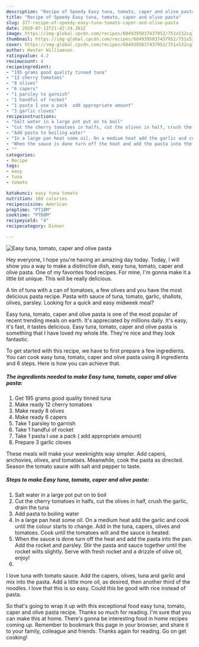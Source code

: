 ```yaml
---
description: "Recipe of Speedy Easy tuna, tomato, caper and olive pasta"
title: "Recipe of Speedy Easy tuna, tomato, caper and olive pasta"
slug: 377-recipe-of-speedy-easy-tuna-tomato-caper-and-olive-pasta
date: 2020-07-11T21:42:24.361Z
image: https://img-global.cpcdn.com/recipes/6049395037437952/751x532cq70/easy-tuna-tomato-caper-and-olive-pasta-recipe-main-photo.jpg
thumbnail: https://img-global.cpcdn.com/recipes/6049395037437952/751x532cq70/easy-tuna-tomato-caper-and-olive-pasta-recipe-main-photo.jpg
cover: https://img-global.cpcdn.com/recipes/6049395037437952/751x532cq70/easy-tuna-tomato-caper-and-olive-pasta-recipe-main-photo.jpg
author: Hester Williamson
ratingvalue: 4.2
reviewcount: 4
recipeingredient:
- "195 grams good quality tinned tuna"
- "12 cherry tomatoes"
- "8 olives"
- "6 capers"
- "1 parsley to garnish"
- "1 handful of rocket"
- "1 pasta I use a pack  add appropriate amount"
- "3 garlic cloves"
recipeinstructions:
- "Salt water in a large pot put on to boil"
- "Cut the cherry tomatoes in halfs, cut the olives in half, crush the garlic, drain the tuna"
- "Add pasta to boiling water"
- "In a large pan heat some oil. On a medium heat add the garlic and cook until the colour starts to change. Add in the tuna, capers, olives and tomatoes. Cook until the tomatoes wilt and the sauce is heated."
- "When the sauce is done turn off the heat and add the pasta into the pan.  Add the rocket and parsley. Stir the pasta and sauce together until the rocket wilts slightly. Serve with fresh rocket and a drizzle of olive oil, enjoy!"
- ""
categories:
- Recipe
tags:
- easy
- tuna
- tomato

katakunci: easy tuna tomato 
nutrition: 160 calories
recipecuisine: American
preptime: "PT18M"
cooktime: "PT60M"
recipeyield: "4"
recipecategory: Dinner

---
```



![Easy tuna, tomato, caper and olive pasta](https://img-global.cpcdn.com/recipes/6049395037437952/751x532cq70/easy-tuna-tomato-caper-and-olive-pasta-recipe-main-photo.jpg)

Hey everyone, I hope you're having an amazing day today. Today, I will show you a way to make a distinctive dish, easy tuna, tomato, caper and olive pasta. One of my favorites food recipes. For mine, I'm gonna make it a little bit unique. This will be really delicious.

A tin of tuna with a can of tomatoes, a few olives and you have the most delicious pasta recipe. Pasta with sauce of tuna, tomato, garlic, shallots, olives, parsley. Looking for a quick and easy midweek meal?

Easy tuna, tomato, caper and olive pasta is one of the most popular of recent trending meals on earth. It's appreciated by millions daily. It's easy, it's fast, it tastes delicious. Easy tuna, tomato, caper and olive pasta is something that I have loved my whole life. They're nice and they look fantastic.


To get started with this recipe, we have to first prepare a few ingredients. You can cook easy tuna, tomato, caper and olive pasta using 8 ingredients and 6 steps. Here is how you can achieve that.

<!--inarticleads1-->

##### The ingredients needed to make Easy tuna, tomato, caper and olive pasta:

1. Get 195 grams good quality tinned tuna
1. Make ready 12 cherry tomatoes
1. Make ready 8 olives
1. Make ready 6 capers
1. Take 1 parsley to garnish
1. Take 1 handful of rocket
1. Take 1 pasta I use a pack ( add appropriate amount)
1. Prepare 3 garlic cloves


These meals will make your weeknights way simpler. Add capers, anchovies, olives, and tomatoes. Meanwhile, cook the pasta as directed. Season the tomato sauce with salt and pepper to taste. 

<!--inarticleads2-->

##### Steps to make Easy tuna, tomato, caper and olive pasta:

1. Salt water in a large pot put on to boil
1. Cut the cherry tomatoes in halfs, cut the olives in half, crush the garlic, drain the tuna
1. Add pasta to boiling water
1. In a large pan heat some oil. On a medium heat add the garlic and cook until the colour starts to change. Add in the tuna, capers, olives and tomatoes. Cook until the tomatoes wilt and the sauce is heated.
1. When the sauce is done turn off the heat and add the pasta into the pan.  Add the rocket and parsley. Stir the pasta and sauce together until the rocket wilts slightly. Serve with fresh rocket and a drizzle of olive oil, enjoy!
1. 


I love tuna with tomato sauce. Add the capers, olives, tuna and garlic and mix into the pasta. Add a little more oil, as desired, then another third of the noodles. I love that this is so easy. Could this be good with rice instead of pasta. 

So that's going to wrap it up with this exceptional food easy tuna, tomato, caper and olive pasta recipe. Thanks so much for reading. I'm sure that you can make this at home. There's gonna be interesting food in home recipes coming up. Remember to bookmark this page in your browser, and share it to your family, colleague and friends. Thanks again for reading. Go on get cooking!
